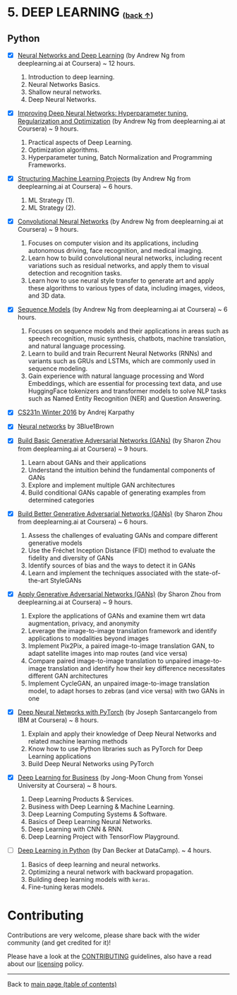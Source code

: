 # 5. DEEP LEARNING <sub><sup><sub>([back &uarr;](#table-of-contents))</sub></sup></sub>

## Python 
- [X] [Neural Networks and Deep Learning](https://www.coursera.org/learn/neural-networks-deep-learning) (by Andrew Ng from deeplearning.ai at Coursera) ~ 12 hours. 
  1. Introduction to deep learning.
  2. Neural Networks Basics.
  3. Shallow neural networks.
  4. Deep Neural Networks.

- [X] [Improving Deep Neural Networks: Hyperparameter tuning, Regularization and Optimization](https://www.coursera.org/learn/deep-neural-network) (by Andrew Ng from deeplearning.ai at Coursera) ~ 9 hours. 
  1. Practical aspects of Deep Learning.
  2. Optimization algorithms.
  3. Hyperparameter tuning, Batch Normalization and Programming Frameworks.

- [X] [Structuring Machine Learning Projects](https://www.coursera.org/learn/machine-learning-projects) (by Andrew Ng from deeplearning.ai at Coursera) ~ 6 hours. 
  1. ML Strategy (1).
  2. ML Strategy (2).  

- [X] [Convolutional Neural Networks](https://www.coursera.org/learn/convolutional-neural-networks) (by Andrew Ng from deeplearning.ai at Coursera) ~ 9 hours. 
  1. Focuses on computer vision and its applications, including autonomous driving, face recognition, and medical imaging.
  2. Learn how to build convolutional neural networks, including recent variations such as residual networks, and apply them to visual detection and recognition tasks.
  3. Learn how to use neural style transfer to generate art and apply these algorithms to various types of data, including images, videos, and 3D data.

- [X] [Sequence Models](https://www.coursera.org/learn/nlp-sequence-models) (by Andrew Ng from deeplearning.ai at Coursera) ~ 6 hours. 
  1. Focuses on sequence models and their applications in areas such as speech recognition, music synthesis, chatbots, machine translation, and natural language processing.
  2. Learn to build and train Recurrent Neural Networks (RNNs) and variants such as GRUs and LSTMs, which are commonly used in sequence modeling.
  3. Gain experience with natural language processing and Word Embeddings, which are essential for processing text data, and use HuggingFace tokenizers and transformer models to solve NLP tasks such as Named Entity Recognition (NER) and Question Answering. 

- [X] [CS231n Winter 2016](http://www.youtube.com/playlist?list=PLkt2uSq6rBVctENoVBg1TpCC7OQi31AlC) by Andrej Karpathy

- [X] [Neural networks](http://www.youtube.com/playlist?list=PLZHQObOWTQDNU6R1_67000Dx_ZCJB-3pi) by 3Blue1Brown

- [X] [Build Basic Generative Adversarial Networks (GANs)](https://www.coursera.org/learn/build-basic-generative-adversarial-networks-gans) (by Sharon Zhou from deeplearning.ai at Coursera) ~ 9 hours. 
  1. Learn about GANs and their applications
  2. Understand the intuition behind the fundamental components of GANs
  3. Explore and implement multiple GAN architectures
  4. Build conditional GANs capable of generating examples from determined categories

- [X] [Build Better Generative Adversarial Networks (GANs)](https://www.coursera.org/learn/build-better-generative-adversarial-networks-gans) (by Sharon Zhou from deeplearning.ai at Coursera) ~ 6 hours. 
  1. Assess the challenges of evaluating GANs and compare different generative models
  2. Use the Fréchet Inception Distance (FID) method to evaluate the fidelity and diversity of GANs
  3. Identify sources of bias and the ways to detect it in GANs
  4. Learn and implement the techniques associated with the state-of-the-art StyleGANs

- [X] [Apply Generative Adversarial Networks (GANs)](https://www.coursera.org/learn/apply-generative-adversarial-networks-gans) (by Sharon Zhou from deeplearning.ai at Coursera) ~ 9 hours. 
  1. Explore the applications of GANs and examine them wrt data augmentation, privacy, and anonymity
  2. Leverage the image-to-image translation framework and identify applications to modalities beyond images
  3. Implement Pix2Pix, a paired image-to-image translation GAN, to adapt satellite images into map routes (and vice versa)
  4. Compare paired image-to-image translation to unpaired image-to-image translation and identify how their key difference necessitates different GAN architectures
  5. Implement CycleGAN, an unpaired image-to-image translation model, to adapt horses to zebras (and vice versa) with two GANs in one

- [X] [Deep Neural Networks with PyTorch](https://www.coursera.org/learn/deep-neural-networks-with-pytorch) (by Joseph Santarcangelo from IBM at Coursera) ~ 8 hours. 
  1. Explain and apply their knowledge of Deep Neural Networks and related machine learning methods
  2. Know how to use Python libraries such as PyTorch  for Deep Learning applications 
  3. Build Deep Neural Networks using PyTorch

- [X] [Deep Learning for Business](https://in.coursera.org/learn/deep-learning-business) (by Jong-Moon Chung from Yonsei University at Coursera) ~ 8 hours. 
  1. Deep Learning Products & Services.
  2. Business with Deep Learning & Machine Learning.
  3. Deep Learning Computing Systems & Software.
  4. Basics of Deep Learning Neural Networks.
  5. Deep Learning with CNN & RNN.
  6. Deep Learning Project with TensorFlow Playground.

- [ ] [Deep Learning in Python](https://www.datacamp.com/courses/deep-learning-in-python) (by Dan Becker at DataCamp). ~ 4 hours.
  1. Basics of deep learning and neural networks.
  2. Optimizing a neural network with backward propagation.
  3. Building deep learning models with `keras`.
  4. Fine-tuning keras models.

 # Contributing

Contributions are very welcome, please share back with the wider community (and get credited for it)!

Please have a look at the [CONTRIBUTING](contributing.md) guidelines, also have a read about our [licensing](https://github.com/Data-Science-Community-SRM/Resourceify/blob/master/LICENSE) policy.

---

Back to [main page (table of contents)](https://data-science-community-srm.github.io/Resourceify/)
